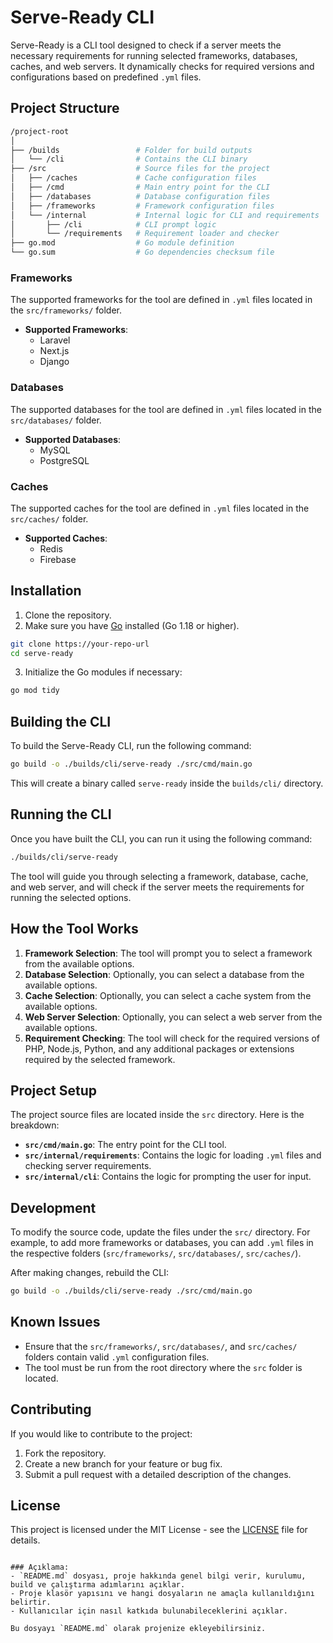 # Serve-Ready CLI

Serve-Ready is a CLI tool designed to check if a server meets the necessary requirements for running selected frameworks, databases, caches, and web servers. It dynamically checks for required versions and configurations based on predefined `.yml` files.

## Project Structure

```bash
/project-root
│
├── /builds                 # Folder for build outputs
│   └── /cli                # Contains the CLI binary
├── /src                    # Source files for the project
│   ├── /caches             # Cache configuration files
│   ├── /cmd                # Main entry point for the CLI
│   ├── /databases          # Database configuration files
│   ├── /frameworks         # Framework configuration files
│   └── /internal           # Internal logic for CLI and requirements
│       ├── /cli            # CLI prompt logic
│       └── /requirements   # Requirement loader and checker
├── go.mod                  # Go module definition
└── go.sum                  # Go dependencies checksum file
```

### Frameworks

The supported frameworks for the tool are defined in `.yml` files located in the `src/frameworks/` folder.

- **Supported Frameworks**:
  - Laravel
  - Next.js
  - Django

### Databases

The supported databases for the tool are defined in `.yml` files located in the `src/databases/` folder.

- **Supported Databases**:
  - MySQL
  - PostgreSQL

### Caches

The supported caches for the tool are defined in `.yml` files located in the `src/caches/` folder.

- **Supported Caches**:
  - Redis
  - Firebase

## Installation

1. Clone the repository.
2. Make sure you have [Go](https://golang.org/dl/) installed (Go 1.18 or higher).

```bash
git clone https://your-repo-url
cd serve-ready
```

3. Initialize the Go modules if necessary:

```bash
go mod tidy
```

## Building the CLI

To build the Serve-Ready CLI, run the following command:

```bash
go build -o ./builds/cli/serve-ready ./src/cmd/main.go
```

This will create a binary called `serve-ready` inside the `builds/cli/` directory.

## Running the CLI

Once you have built the CLI, you can run it using the following command:

```bash
./builds/cli/serve-ready
```

The tool will guide you through selecting a framework, database, cache, and web server, and will check if the server meets the requirements for running the selected options.

## How the Tool Works

1. **Framework Selection**: The tool will prompt you to select a framework from the available options.
2. **Database Selection**: Optionally, you can select a database from the available options.
3. **Cache Selection**: Optionally, you can select a cache system from the available options.
4. **Web Server Selection**: Optionally, you can select a web server from the available options.
5. **Requirement Checking**: The tool will check for the required versions of PHP, Node.js, Python, and any additional packages or extensions required by the selected framework.

## Project Setup

The project source files are located inside the `src` directory. Here is the breakdown:

- **`src/cmd/main.go`**: The entry point for the CLI tool.
- **`src/internal/requirements`**: Contains the logic for loading `.yml` files and checking server requirements.
- **`src/internal/cli`**: Contains the logic for prompting the user for input.

## Development

To modify the source code, update the files under the `src/` directory. For example, to add more frameworks or databases, you can add `.yml` files in the respective folders (`src/frameworks/`, `src/databases/`, `src/caches/`).

After making changes, rebuild the CLI:

```bash
go build -o ./builds/cli/serve-ready ./src/cmd/main.go
```

## Known Issues

- Ensure that the `src/frameworks/`, `src/databases/`, and `src/caches/` folders contain valid `.yml` configuration files.
- The tool must be run from the root directory where the `src` folder is located.

## Contributing

If you would like to contribute to the project:

1. Fork the repository.
2. Create a new branch for your feature or bug fix.
3. Submit a pull request with a detailed description of the changes.

## License

This project is licensed under the MIT License - see the [LICENSE](LICENSE) file for details.

```

### Açıklama:
- `README.md` dosyası, proje hakkında genel bilgi verir, kurulumu, build ve çalıştırma adımlarını açıklar.
- Proje klasör yapısını ve hangi dosyaların ne amaçla kullanıldığını belirtir.
- Kullanıcılar için nasıl katkıda bulunabileceklerini açıklar.

Bu dosyayı `README.md` olarak projenize ekleyebilirsiniz.
```
